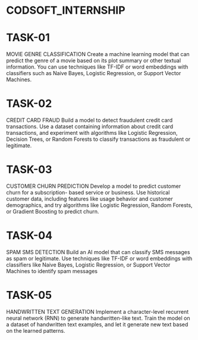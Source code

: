 # CODSOFT_INTERNSHIP
# TASK-01
MOVIE GENRE CLASSIFICATION
Create a machine learning model that can predict the genre of a
movie based on its plot summary or other textual information. You
can use techniques like TF-IDF or word embeddings with classifiers
such as Naive Bayes, Logistic Regression, or Support Vector
Machines.

# TASK-02
CREDIT CARD FRAUD
Build a model to detect fraudulent credit card transactions. Use a
dataset containing information about credit card transactions, and
experiment with algorithms like Logistic Regression, Decision Trees,
or Random Forests to classify transactions as fraudulent or
legitimate.

# TASK-03
CUSTOMER CHURN PREDICTION
Develop a model to predict customer churn for a subscription-
based service or business. Use historical customer data, including
features like usage behavior and customer demographics, and try
algorithms like Logistic Regression, Random Forests, or Gradient
Boosting to predict churn.

# TASK-04
SPAM SMS DETECTION
Build an AI model that can classify SMS messages as spam or
legitimate. Use techniques like TF-IDF or word embeddings with
classifiers like Naive Bayes, Logistic Regression, or Support Vector
Machines to identify spam messages

# TASK-05
HANDWRITTEN TEXT GENERATION
Implement a character-level recurrent neural network (RNN) to
generate handwritten-like text. Train the model on a dataset of
handwritten text examples, and let it generate new text based on
the learned patterns.

